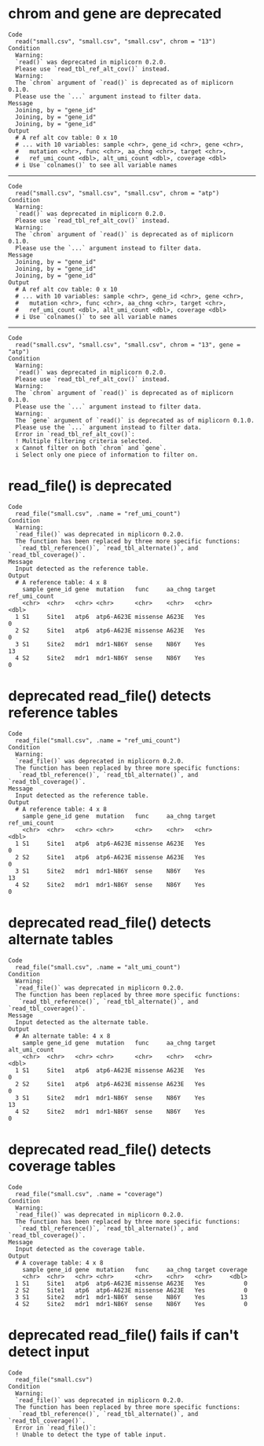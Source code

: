 # chrom and gene are deprecated

    Code
      read("small.csv", "small.csv", "small.csv", chrom = "13")
    Condition
      Warning:
      `read()` was deprecated in miplicorn 0.2.0.
      Please use `read_tbl_ref_alt_cov()` instead.
      Warning:
      The `chrom` argument of `read()` is deprecated as of miplicorn 0.1.0.
      Please use the `...` argument instead to filter data.
    Message
      Joining, by = "gene_id"
      Joining, by = "gene_id"
      Joining, by = "gene_id"
    Output
      # A ref alt cov table: 0 x 10
      # ... with 10 variables: sample <chr>, gene_id <chr>, gene <chr>,
      #   mutation <chr>, func <chr>, aa_chng <chr>, target <chr>,
      #   ref_umi_count <dbl>, alt_umi_count <dbl>, coverage <dbl>
      # i Use `colnames()` to see all variable names

---

    Code
      read("small.csv", "small.csv", "small.csv", chrom = "atp")
    Condition
      Warning:
      `read()` was deprecated in miplicorn 0.2.0.
      Please use `read_tbl_ref_alt_cov()` instead.
      Warning:
      The `chrom` argument of `read()` is deprecated as of miplicorn 0.1.0.
      Please use the `...` argument instead to filter data.
    Message
      Joining, by = "gene_id"
      Joining, by = "gene_id"
      Joining, by = "gene_id"
    Output
      # A ref alt cov table: 0 x 10
      # ... with 10 variables: sample <chr>, gene_id <chr>, gene <chr>,
      #   mutation <chr>, func <chr>, aa_chng <chr>, target <chr>,
      #   ref_umi_count <dbl>, alt_umi_count <dbl>, coverage <dbl>
      # i Use `colnames()` to see all variable names

---

    Code
      read("small.csv", "small.csv", "small.csv", chrom = "13", gene = "atp")
    Condition
      Warning:
      `read()` was deprecated in miplicorn 0.2.0.
      Please use `read_tbl_ref_alt_cov()` instead.
      Warning:
      The `chrom` argument of `read()` is deprecated as of miplicorn 0.1.0.
      Please use the `...` argument instead to filter data.
      Warning:
      The `gene` argument of `read()` is deprecated as of miplicorn 0.1.0.
      Please use the `...` argument instead to filter data.
      Error in `read_tbl_ref_alt_cov()`:
      ! Multiple filtering criteria selected.
      x Cannot filter on both `chrom` and `gene`.
      i Select only one piece of information to filter on.

# read_file() is deprecated

    Code
      read_file("small.csv", .name = "ref_umi_count")
    Condition
      Warning:
      `read_file()` was deprecated in miplicorn 0.2.0.
      The function has been replaced by three more specific functions:
       `read_tbl_reference()`, `read_tbl_alternate()`, and `read_tbl_coverage()`.
    Message
      Input detected as the reference table.
    Output
      # A reference table: 4 x 8
        sample gene_id gene  mutation   func     aa_chng target ref_umi_count
        <chr>  <chr>   <chr> <chr>      <chr>    <chr>   <chr>          <dbl>
      1 S1     Site1   atp6  atp6-A623E missense A623E   Yes                0
      2 S2     Site1   atp6  atp6-A623E missense A623E   Yes                0
      3 S1     Site2   mdr1  mdr1-N86Y  sense    N86Y    Yes               13
      4 S2     Site2   mdr1  mdr1-N86Y  sense    N86Y    Yes                0

# deprecated read_file() detects reference tables

    Code
      read_file("small.csv", .name = "ref_umi_count")
    Condition
      Warning:
      `read_file()` was deprecated in miplicorn 0.2.0.
      The function has been replaced by three more specific functions:
       `read_tbl_reference()`, `read_tbl_alternate()`, and `read_tbl_coverage()`.
    Message
      Input detected as the reference table.
    Output
      # A reference table: 4 x 8
        sample gene_id gene  mutation   func     aa_chng target ref_umi_count
        <chr>  <chr>   <chr> <chr>      <chr>    <chr>   <chr>          <dbl>
      1 S1     Site1   atp6  atp6-A623E missense A623E   Yes                0
      2 S2     Site1   atp6  atp6-A623E missense A623E   Yes                0
      3 S1     Site2   mdr1  mdr1-N86Y  sense    N86Y    Yes               13
      4 S2     Site2   mdr1  mdr1-N86Y  sense    N86Y    Yes                0

# deprecated read_file() detects alternate tables

    Code
      read_file("small.csv", .name = "alt_umi_count")
    Condition
      Warning:
      `read_file()` was deprecated in miplicorn 0.2.0.
      The function has been replaced by three more specific functions:
       `read_tbl_reference()`, `read_tbl_alternate()`, and `read_tbl_coverage()`.
    Message
      Input detected as the alternate table.
    Output
      # An alternate table: 4 x 8
        sample gene_id gene  mutation   func     aa_chng target alt_umi_count
        <chr>  <chr>   <chr> <chr>      <chr>    <chr>   <chr>          <dbl>
      1 S1     Site1   atp6  atp6-A623E missense A623E   Yes                0
      2 S2     Site1   atp6  atp6-A623E missense A623E   Yes                0
      3 S1     Site2   mdr1  mdr1-N86Y  sense    N86Y    Yes               13
      4 S2     Site2   mdr1  mdr1-N86Y  sense    N86Y    Yes                0

# deprecated read_file() detects coverage tables

    Code
      read_file("small.csv", .name = "coverage")
    Condition
      Warning:
      `read_file()` was deprecated in miplicorn 0.2.0.
      The function has been replaced by three more specific functions:
       `read_tbl_reference()`, `read_tbl_alternate()`, and `read_tbl_coverage()`.
    Message
      Input detected as the coverage table.
    Output
      # A coverage table: 4 x 8
        sample gene_id gene  mutation   func     aa_chng target coverage
        <chr>  <chr>   <chr> <chr>      <chr>    <chr>   <chr>     <dbl>
      1 S1     Site1   atp6  atp6-A623E missense A623E   Yes           0
      2 S2     Site1   atp6  atp6-A623E missense A623E   Yes           0
      3 S1     Site2   mdr1  mdr1-N86Y  sense    N86Y    Yes          13
      4 S2     Site2   mdr1  mdr1-N86Y  sense    N86Y    Yes           0

# deprecated read_file() fails if can't detect input

    Code
      read_file("small.csv")
    Condition
      Warning:
      `read_file()` was deprecated in miplicorn 0.2.0.
      The function has been replaced by three more specific functions:
       `read_tbl_reference()`, `read_tbl_alternate()`, and `read_tbl_coverage()`.
      Error in `read_file()`:
      ! Unable to detect the type of table input.

